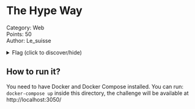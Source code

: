 # The Hype Way
Category: Web  
Points: 50  
Author: Le_suisse

<details>
    <summary>Flag (click to discover/hide)</summary>
    <p>GH18{even_in_wasm_client_side_validation_is_not_enough}</p>
</details>

## How to run it?
You need to have Docker and Docker Compose installed.
You can run: ``docker-compose up`` inside this directory, the challenge will
be available at http://localhost:3050/